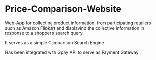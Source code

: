 # Price-Comparison-Website
Web-App for collecting product information, from participating retailers such as Amazon,Flipkart and displaying the collective information  in response to a shopper’s search query.

It serves as a simple Comparison Search Engine 

Has been integrated with Gpay API to serve as Payment Gateway
